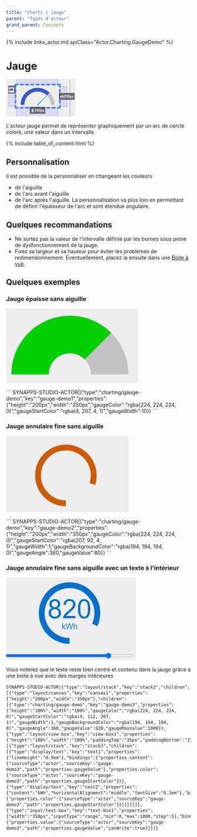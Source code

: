```yaml
---
title: "Charts | Jauge"
parent: "Types d'acteur"
grand_parent: Concepts
---
```


{% include links_actor.md apiClass="Actor.Charting.GaugeDemo" %}

# Jauge

![SynApps](../../assets/concepts/actor/charting_gauge/gauge.png)

L'acteur jauge permet de représenter graphiquement par un arc de cercle coloré, une valeur dans un intervalle.

{% include table_of_content.html %}

## Personnalisation

Il est possible de la personnaliser en changeant les couleurs
- de l'aiguille
- de l'arc avant l'aiguille
- de l'arc après l'aiguille.
La personnalisation va plus loin en permettant de définir l'épaisseur de l'arc et sont étendue angulaire.

## Quelques recommandations

- Ne sortez pas la valeur de l'intervalle définie par les bornes sous peine de dysfonctionnement de la jauge.
- Fixez sa largeur et sa hauteur pour éviter les problèmes de redimensionnement. Éventuellement, placez la ensuite dans une [Boite à vue](./layout-view-box.md).

## Quelques exemples

### Jauge épaisse sans aiguille

<div class="code-example" markdown="1">

![SynApps](../../assets/concepts/actor/charting_gauge/gauge01.png)

</div>
```
SYNAPPS-STUDIO-ACTOR|{"type":"charting/gauge-demo","key":"gauge-demo1","properties":{"height":"200px","width":"350px","gaugeColor":"rgba(224, 224, 224, 0)","gaugeStartColor":"rgba(4, 207, 4, 1)","gaugeWidth":10}}
```

### Jauge annulaire fine sans aiguille

<div class="code-example" markdown="1">

![SynApps](../../assets/concepts/actor/charting_gauge/gauge02.png)

</div>
```
SYNAPPS-STUDIO-ACTOR|{"type":"charting/gauge-demo","key":"gauge-demo2","properties":{"height":"200px","width":"350px","gaugeColor":"rgba(224, 224, 224, 0)","gaugeStartColor":"rgba(207, 92, 4, 1)","gaugeWidth":1,"gaugeBackgroundColor":"rgba(194, 194, 194, 0)","gaugeAngle":360,"gaugeValue":80}}
```

### Jauge annulaire fine sans aiguille avec un texte à l'intérieur

<div class="code-example" markdown="1">

![SynApps](../../assets/concepts/actor/charting_gauge/gauge03.gif)

Vous noterez que le texte reste bien centré et contenu dans la jauge grâce à une boite à vue avec des marges intérieures
</div>

```
SYNAPPS-STUDIO-ACTOR|{"type":"layout/stack","key":"stack2","children":[{"type":"layout/canvas","key":"canvas1","properties":{"height":"200px","width":"350px"},"children":[{"type":"charting/gauge-demo","key":"gauge-demo3","properties":{"height":"100%","width":"100%","gaugeColor":"rgba(224, 224, 224, 0)","gaugeStartColor":"rgba(4, 112, 207, 1)","gaugeWidth":1,"gaugeBackgroundColor":"rgba(194, 194, 194, 0)","gaugeAngle":360,"gaugeValue":820,"gaugeMaxValue":1000}},{"type":"layout/view-box","key":"view-box1","properties":{"height":"100%","width":"100%","paddingTop":"35px","paddingBottom":"27px","paddingRight":"115px","paddingLeft":"115px"},"children":[{"type":"layout/stack","key":"stack3","children":[{"type":"display/text","key":"text1","properties":{"lineHeight":"0.9em"},"bindings":{"properties.content":{"sourceType":"actor","sourceKey":"gauge-demo3","path":"properties.gaugeValue"},"properties.color":{"sourceType":"actor","sourceKey":"gauge-demo3","path":"properties.gaugeStartColor"}}},{"type":"display/text","key":"text2","properties":{"content":"kWh","horizontalAlignment":"middle","fontSize":"0.3em"},"bindings":{"properties.color":{"sourceType":"actor","sourceKey":"gauge-demo3","path":"properties.gaugeStartColor"}}}]}]}]},{"type":"input/text-box","key":"text-box1","properties":{"width":"350px","inputType":"range","min":0,"max":1000,"step":5},"bindings":{"properties.value":{"sourceType":"actor","sourceKey":"gauge-demo3","path":"properties.gaugeValue","canWrite":true}}}]}
```
